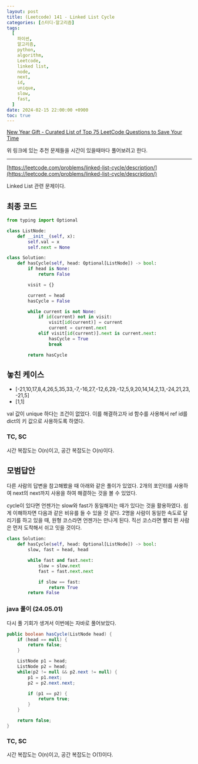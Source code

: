 ```yaml
---
layout: post
title: (Leetcode) 141 - Linked List Cycle
categories: [스터디-알고리즘]
tags:
  [
    파이썬,
    알고리즘,
    python,
    algorithm,
    Leetcode,
    linked list,
    node,
    next,
    id,
    unique,
    slow,
    fast,
  ]
date: 2024-02-15 22:00:00 +0900
toc: true
---
```


[New Year Gift - Curated List of Top 75 LeetCode Questions to Save Your Time](https://www.teamblind.com/post/New-Year-Gift---Curated-List-of-Top-75-LeetCode-Questions-to-Save-Your-Time-OaM1orEU)

위 링크에 있는 추천 문제들을 시간이 있을때마다 풀어보려고 한다.

---

[https://leetcode.com/problems/linked-list-cycle/description/](https://leetcode.com/problems/linked-list-cycle/description/)

Linked List 관련 문제이다.

## 최종 코드

```py
from typing import Optional

class ListNode:
    def __init__(self, x):
        self.val = x
        self.next = None

class Solution:
    def hasCycle(self, head: Optional[ListNode]) -> bool:
        if head is None:
            return False

        visit = {}

        current = head
        hasCycle = False

        while current is not None:
            if id(current) not in visit:
                visit[id(current)] = current
                current = current.next
            elif visit[id(current)].next is current.next:
                hasCycle = True
                break

        return hasCycle
```

## 놓친 케이스

- [-21,10,17,8,4,26,5,35,33,-7,-16,27,-12,6,29,-12,5,9,20,14,14,2,13,-24,21,23,-21,5]
- [1,1]

val 값이 unique 하다는 조건이 없었다. 이를 해결하고자 id 함수를 사용해서 ref id를 dict의 키 값으로 사용하도록 하였다.

### TC, SC

시간 복잡도는 O(n)이고, 공간 복잡도는 O(n)이다.

## 모범답안

다른 사람의 답변을 참고해봤을 때 아래와 같은 풀이가 있었다. 2개의 포인터를 사용하여 next의 next까지 사용을 하여 해결하는 것을 볼 수 있었다.

cycle이 있다면 언젠가는 slow와 fast가 동일해지는 때가 있다는 것을 활용하였다. 쉽게 이해하자면 다음과 같은 비유를 들 수 있을 것 같다. 2명을 사람이 동일한 속도로 달리기를 하고 있을 때, 원형 코스라면 언젠가는 만나게 된다. 직선 코스라면 빨리 뛴 사람은 먼저 도착해서 쉬고 잇을 것이다.

```py
class Solution:
    def hasCycle(self, head: Optional[ListNode]) -> bool:
        slow, fast = head, head

        while fast and fast.next:
            slow = slow.next
            fast = fast.next.next

            if slow == fast:
                return True
        return False
```

### java 풀이 (24.05.01)

다시 풀 기회가 생겨서 이번에는 자바로 풀어보았다.

```java
public boolean hasCycle(ListNode head) {
    if (head == null) {
        return false;
    }

    ListNode p1 = head;
    ListNode p2 = head;
    while(p2 != null && p2.next != null) {
        p1 = p1.next;
        p2 = p2.next.next;

        if (p1 == p2) {
            return true;
        }
    }

    return false;
}
```

### TC, SC

시간 복잡도는 O(n)이고, 공간 복잡도는 O(1)이다.
